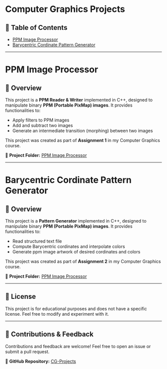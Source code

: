 # Computer Graphics Projects

## 📌 Table of Contents
- [PPM Image Processor](https://github.com/iamrehman16/CG-Projects/tree/master/Assignment1)
- [Barycentric Cordinate Pattern Generator](https://github.com/iamrehman16/CG-Projects/tree/master/Assignment2)

---

# PPM Image Processor

## 📌 Overview
This project is a **PPM Reader & Writer** implemented in C++, designed to manipulate binary **PPM (Portable PixMap) images**. It provides functionalities to:
- Apply filters to PPM images
- Add and subtract two images
- Generate an intermediate transition (morphing) between two images

This project was created as part of **Assignment 1** in my Computer Graphics course.

🔗 **Project Folder:** [PPM Image Processor](https://github.com/iamrehman16/CG-Projects/tree/master/Assignment1)

---
# Barycentric Cordinate Pattern Generator

## 📌 Overview
This project is a **Pattern Generator** implemented in C++, designed to manipulate binary **PPM (Portable PixMap) images**. It provides functionalities to:
- Read structured text file
- Compute Barycentric cordinates and interpolate colors
- Generate ppm image artwork of desired cordinates and colors

This project was created as part of **Assignment 2** in my Computer Graphics course.

🔗 **Project Folder:** [PPM Image Processor](https://github.com/iamrehman16/CG-Projects/tree/master/Assignment2)

---



## 📜 License
This project is for educational purposes and does not have a specific license. Feel free to modify and experiment with it.

---

## 🙌 Contributions & Feedback
Contributions and feedback are welcome! Feel free to open an issue or submit a pull request.

🔗 **GitHub Repository:** [CG-Projects](https://github.com/iamrehman16/CG-Projects)

